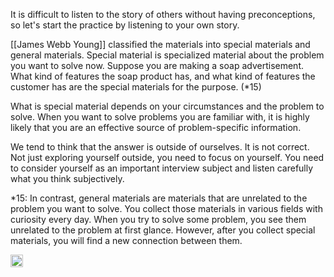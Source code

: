 
It is difficult to listen to the story of others without having preconceptions, so let's start the practice by listening to your own story.

[[James Webb Young]] classified the materials into special materials and general materials. Special material is specialized material about the problem you want to solve now. Suppose you are making a soap advertisement.
What kind of features the soap product has, and what kind of features the customer has are the special materials for the purpose. (*15)

What is special material depends on your circumstances and the problem to solve. When you want to solve problems you are familiar with, it is highly likely that you are an effective source of problem-specific information.

We tend to think that the answer is outside of ourselves. It is not correct.  Not just exploring yourself outside, you need to focus on yourself. You need to consider yourself as an important interview subject and listen carefully what you think subjectively.

*15: In contrast, general materials are materials that are unrelated to the problem you want to solve. You collect those materials in various fields with curiosity every day. When you try to solve some problem, you see them unrelated to the problem at first glance. However, after you collect special materials, you will find a new connection between them.

<img src='https://scrapbox.io/api/pages/nishio/en/icon' alt='en.icon' height="19.5"/>